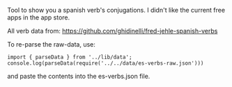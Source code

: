 Tool to show you a spanish verb's conjugations. I didn't like the current
free apps in the app store.

All verb data from:
https://github.com/ghidinelli/fred-jehle-spanish-verbs


To re-parse the raw-data, use:

```
import { parseData } from '../lib/data';
console.log(parseData(require('../../data/es-verbs-raw.json')))
```

and paste the contents into the es-verbs.json file.
